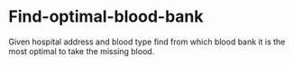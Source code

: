 # Find-optimal-blood-bank
Given hospital address and blood type find from which blood bank it is the most optimal to take the missing blood.
